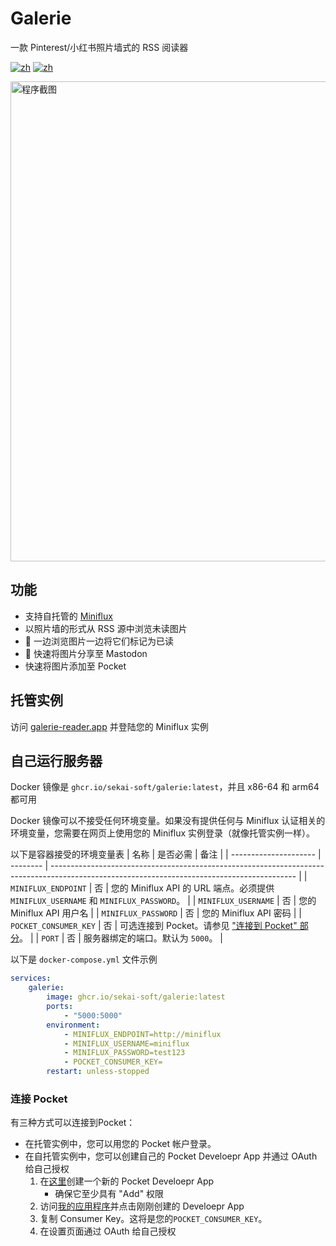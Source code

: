 # Galerie
一款 Pinterest/小红书照片墙式的 RSS 阅读器

[![zh](https://img.shields.io/badge/docker-amd64-orange)](https://github.com/sekai-soft/galerie/pkgs/container/galerie)
[![zh](https://img.shields.io/badge/docker-arm64-teal)](https://github.com/sekai-soft/galerie/pkgs/container/galerie)

<img src="./screenshot.zh.png" alt="程序截图" width="768"/>

## 功能
* 支持自托管的 [Miniflux](https://miniflux.app)
* 以照片墙的形式从 RSS 源中浏览未读图片
* 🚧 一边浏览图片一边将它们标记为已读
* 🚧 快速将图片分享至 Mastodon
* 快速将图片添加至 Pocket

## 托管实例
访问 [galerie-reader.app](https://galerie-reader.app) 并登陆您的 Miniflux 实例

## 自己运行服务器
Docker 镜像是 `ghcr.io/sekai-soft/galerie:latest`，并且 x86-64 和 arm64 都可用

Docker 镜像可以不接受任何环境变量。如果没有提供任何与 Miniflux 认证相关的环境变量，您需要在网页上使用您的 Miniflux 实例登录（就像托管实例一样）。

以下是容器接受的环境变量表
| 名称                  | 是否必需 | 备注                                                                                                                                        |
| --------------------- | -------- | ------------------------------------------------------------------------------------------------------------------------------------------- |
| `MINIFLUX_ENDPOINT`   | 否       | 您的 Miniflux API 的 URL 端点。必须提供 `MINIFLUX_USERNAME` 和 `MINIFLUX_PASSWORD`。                                                        |
| `MINIFLUX_USERNAME`   | 否       | 您的 Miniflux API 用户名                                                                                                                    |
| `MINIFLUX_PASSWORD`   | 否       | 您的 Miniflux API 密码                                                                                                                      |
| `POCKET_CONSUMER_KEY` | 否       | 可选连接到 Pocket。请参见 ["连接到 Pocket" 部分](#connect-to-pocket)。                                                                      |
| `PORT`                | 否       | 服务器绑定的端口。默认为 `5000`。                                                                                                           |

以下是 `docker-compose.yml` 文件示例
```yml
services:
    galerie:
        image: ghcr.io/sekai-soft/galerie:latest
        ports:
            - "5000:5000"
        environment:
            - MINIFLUX_ENDPOINT=http://miniflux
            - MINIFLUX_USERNAME=miniflux
            - MINIFLUX_PASSWORD=test123
            - POCKET_CONSUMER_KEY=
        restart: unless-stopped
```

### 连接 Pocket
有三种方式可以连接到Pocket：

* 在托管实例中，您可以用您的 Pocket 帐户登录。
* 在自托管实例中，您可以创建自己的 Pocket Develoepr App 并通过 OAuth 给自己授权
    1. 在[这里](https://getpocket.com/developer/apps/new)创建一个新的 Pocket Develoepr App
        * 确保它至少具有 "Add" 权限
    2. 访问[我的应用程序](https://getpocket.com/developer/apps/)并点击刚刚创建的 Develoepr App
    3. 复制 Consumer Key。这将是您的`POCKET_CONSUMER_KEY`。
    4. 在设置页面通过 OAuth 给自己授权
